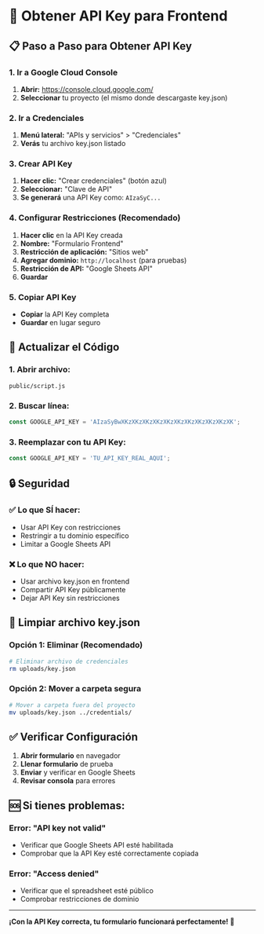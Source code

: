 # 🔑 Obtener API Key para Frontend

## 📋 **Paso a Paso para Obtener API Key**

### **1. Ir a Google Cloud Console**
1. **Abrir:** https://console.cloud.google.com/
2. **Seleccionar** tu proyecto (el mismo donde descargaste key.json)

### **2. Ir a Credenciales**
1. **Menú lateral:** "APIs y servicios" > "Credenciales"
2. **Verás** tu archivo key.json listado

### **3. Crear API Key**
1. **Hacer clic:** "Crear credenciales" (botón azul)
2. **Seleccionar:** "Clave de API"
3. **Se generará** una API Key como: `AIzaSyC...`

### **4. Configurar Restricciones (Recomendado)**
1. **Hacer clic** en la API Key creada
2. **Nombre:** "Formulario Frontend"
3. **Restricción de aplicación:** "Sitios web"
4. **Agregar dominio:** `http://localhost` (para pruebas)
5. **Restricción de API:** "Google Sheets API"
6. **Guardar**

### **5. Copiar API Key**
- **Copiar** la API Key completa
- **Guardar** en lugar seguro

## 🔧 **Actualizar el Código**

### **1. Abrir archivo:**
```
public/script.js
```

### **2. Buscar línea:**
```javascript
const GOOGLE_API_KEY = 'AIzaSyBwXKzXKzXKzXKzXKzXKzXKzXKzXKzXKzXK';
```

### **3. Reemplazar con tu API Key:**
```javascript
const GOOGLE_API_KEY = 'TU_API_KEY_REAL_AQUI';
```

## 🔒 **Seguridad**

### **✅ Lo que SÍ hacer:**
- Usar API Key con restricciones
- Restringir a tu dominio específico
- Limitar a Google Sheets API

### **❌ Lo que NO hacer:**
- Usar archivo key.json en frontend
- Compartir API Key públicamente
- Dejar API Key sin restricciones

## 🧹 **Limpiar archivo key.json**

### **Opción 1: Eliminar (Recomendado)**
```bash
# Eliminar archivo de credenciales
rm uploads/key.json
```

### **Opción 2: Mover a carpeta segura**
```bash
# Mover a carpeta fuera del proyecto
mv uploads/key.json ../credentials/
```

## ✅ **Verificar Configuración**

1. **Abrir formulario** en navegador
2. **Llenar formulario** de prueba
3. **Enviar** y verificar en Google Sheets
4. **Revisar consola** para errores

## 🆘 **Si tienes problemas:**

### **Error: "API key not valid"**
- Verificar que Google Sheets API esté habilitada
- Comprobar que la API Key esté correctamente copiada

### **Error: "Access denied"**
- Verificar que el spreadsheet esté público
- Comprobar restricciones de dominio

---

**¡Con la API Key correcta, tu formulario funcionará perfectamente! 🎉** 
